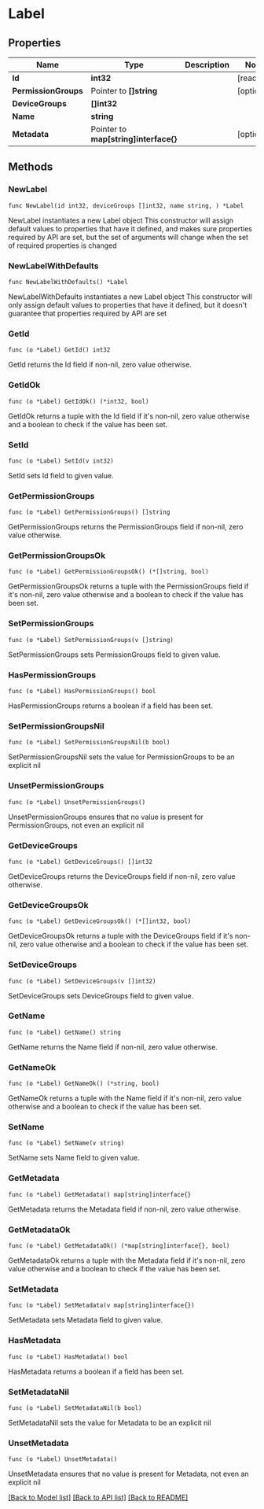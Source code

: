 # Label

## Properties

Name | Type | Description | Notes
------------ | ------------- | ------------- | -------------
**Id** | **int32** |  | [readonly] 
**PermissionGroups** | Pointer to **[]string** |  | [optional] 
**DeviceGroups** | **[]int32** |  | 
**Name** | **string** |  | 
**Metadata** | Pointer to **map[string]interface{}** |  | [optional] 

## Methods

### NewLabel

`func NewLabel(id int32, deviceGroups []int32, name string, ) *Label`

NewLabel instantiates a new Label object
This constructor will assign default values to properties that have it defined,
and makes sure properties required by API are set, but the set of arguments
will change when the set of required properties is changed

### NewLabelWithDefaults

`func NewLabelWithDefaults() *Label`

NewLabelWithDefaults instantiates a new Label object
This constructor will only assign default values to properties that have it defined,
but it doesn't guarantee that properties required by API are set

### GetId

`func (o *Label) GetId() int32`

GetId returns the Id field if non-nil, zero value otherwise.

### GetIdOk

`func (o *Label) GetIdOk() (*int32, bool)`

GetIdOk returns a tuple with the Id field if it's non-nil, zero value otherwise
and a boolean to check if the value has been set.

### SetId

`func (o *Label) SetId(v int32)`

SetId sets Id field to given value.


### GetPermissionGroups

`func (o *Label) GetPermissionGroups() []string`

GetPermissionGroups returns the PermissionGroups field if non-nil, zero value otherwise.

### GetPermissionGroupsOk

`func (o *Label) GetPermissionGroupsOk() (*[]string, bool)`

GetPermissionGroupsOk returns a tuple with the PermissionGroups field if it's non-nil, zero value otherwise
and a boolean to check if the value has been set.

### SetPermissionGroups

`func (o *Label) SetPermissionGroups(v []string)`

SetPermissionGroups sets PermissionGroups field to given value.

### HasPermissionGroups

`func (o *Label) HasPermissionGroups() bool`

HasPermissionGroups returns a boolean if a field has been set.

### SetPermissionGroupsNil

`func (o *Label) SetPermissionGroupsNil(b bool)`

 SetPermissionGroupsNil sets the value for PermissionGroups to be an explicit nil

### UnsetPermissionGroups
`func (o *Label) UnsetPermissionGroups()`

UnsetPermissionGroups ensures that no value is present for PermissionGroups, not even an explicit nil
### GetDeviceGroups

`func (o *Label) GetDeviceGroups() []int32`

GetDeviceGroups returns the DeviceGroups field if non-nil, zero value otherwise.

### GetDeviceGroupsOk

`func (o *Label) GetDeviceGroupsOk() (*[]int32, bool)`

GetDeviceGroupsOk returns a tuple with the DeviceGroups field if it's non-nil, zero value otherwise
and a boolean to check if the value has been set.

### SetDeviceGroups

`func (o *Label) SetDeviceGroups(v []int32)`

SetDeviceGroups sets DeviceGroups field to given value.


### GetName

`func (o *Label) GetName() string`

GetName returns the Name field if non-nil, zero value otherwise.

### GetNameOk

`func (o *Label) GetNameOk() (*string, bool)`

GetNameOk returns a tuple with the Name field if it's non-nil, zero value otherwise
and a boolean to check if the value has been set.

### SetName

`func (o *Label) SetName(v string)`

SetName sets Name field to given value.


### GetMetadata

`func (o *Label) GetMetadata() map[string]interface{}`

GetMetadata returns the Metadata field if non-nil, zero value otherwise.

### GetMetadataOk

`func (o *Label) GetMetadataOk() (*map[string]interface{}, bool)`

GetMetadataOk returns a tuple with the Metadata field if it's non-nil, zero value otherwise
and a boolean to check if the value has been set.

### SetMetadata

`func (o *Label) SetMetadata(v map[string]interface{})`

SetMetadata sets Metadata field to given value.

### HasMetadata

`func (o *Label) HasMetadata() bool`

HasMetadata returns a boolean if a field has been set.

### SetMetadataNil

`func (o *Label) SetMetadataNil(b bool)`

 SetMetadataNil sets the value for Metadata to be an explicit nil

### UnsetMetadata
`func (o *Label) UnsetMetadata()`

UnsetMetadata ensures that no value is present for Metadata, not even an explicit nil

[[Back to Model list]](../README.md#documentation-for-models) [[Back to API list]](../README.md#documentation-for-api-endpoints) [[Back to README]](../README.md)


